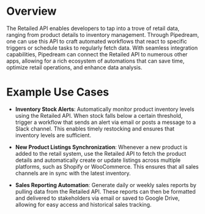 # Overview

The Retailed API enables developers to tap into a trove of retail data, ranging from product details to inventory management. Through Pipedream, one can use this API to craft automated workflows that react to specific triggers or schedule tasks to regularly fetch data. With seamless integration capabilities, Pipedream can connect the Retailed API to numerous other apps, allowing for a rich ecosystem of automations that can save time, optimize retail operations, and enhance data analysis.

# Example Use Cases

- **Inventory Stock Alerts**: Automatically monitor product inventory levels using the Retailed API. When stock falls below a certain threshold, trigger a workflow that sends an alert via email or posts a message to a Slack channel. This enables timely restocking and ensures that inventory levels are sufficient.

- **New Product Listings Synchronization**: Whenever a new product is added to the retail system, use the Retailed API to fetch the product details and automatically create or update listings across multiple platforms, such as Shopify or WooCommerce. This ensures that all sales channels are in sync with the latest inventory.

- **Sales Reporting Automation**: Generate daily or weekly sales reports by pulling data from the Retailed API. These reports can then be formatted and delivered to stakeholders via email or saved to Google Drive, allowing for easy access and historical sales tracking.
